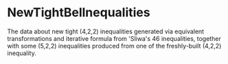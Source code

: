 # NewTightBellnequalities
The data about new tight (4,2,2) inequalities generated via equivalent transformations and iterative formula from \'Sliwa's 46 inequalities, together with some (5,2,2) inequalities produced from one of the freshly-built (4,2,2) inequality.  
